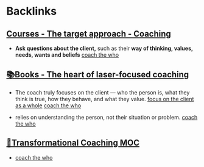 
# Backlinks
## [Courses - The target approach - Coaching](<Courses - The target approach - Coaching.md>)
- **Ask questions about the client,** such as their **way of thinking, values, needs, wants and beliefs** [coach the who](<coach the who.md>)

## [📚Books - The heart of laser-focused coaching](<📚Books - The heart of laser-focused coaching.md>)
- The coach truly focuses on the client — who the person is, what they think is true, how they behave, and what they value. [focus on the client as a whole](<focus on the client as a whole.md>) [coach the who](<coach the who.md>)

- relies on understanding the person, not their situation or problem. [coach the who](<coach the who.md>)

## [🧭Transformational Coaching MOC](<🧭Transformational Coaching MOC.md>)
- [coach the who](<coach the who.md>)

